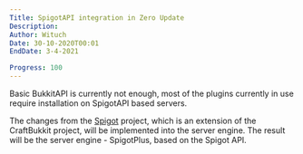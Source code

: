 ```yaml
---
Title: SpigotAPI integration in Zero Update
Description:
Author: Wituch
Date: 30-10-2020T00:01
EndDate: 3-4-2021

Progress: 100
---
```


Basic BukkitAPI is currently not enough, most of the plugins currently in use require installation on SpigotAPI based servers.

The changes from the [Spigot](https://hub.spigotmc.org/) project, which is an extension of the CraftBukkit project, will be implemented into the server engine. The result will be the server engine - SpigotPlus, based on the Spigot API.
